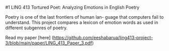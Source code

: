 #1 LING 413 Tortured Poet: Analyzing Emotions in English Poetry

Poetry is one of the last frontiers of human lan- guage that computers fail to understand. This project compares a lexicon of emotion words as used in different subgenres of poetry.

Read my paper [here] (https://github.com/eeshabarua/ling413-project-3/blob/main/paper/LING_413_Paper_3.pdf) 
